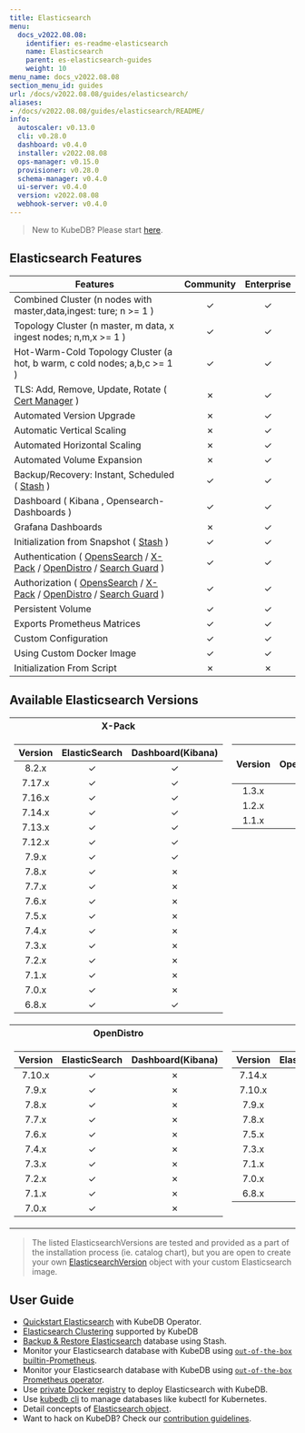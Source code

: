 ```yaml
---
title: Elasticsearch
menu:
  docs_v2022.08.08:
    identifier: es-readme-elasticsearch
    name: Elasticsearch
    parent: es-elasticsearch-guides
    weight: 10
menu_name: docs_v2022.08.08
section_menu_id: guides
url: /docs/v2022.08.08/guides/elasticsearch/
aliases:
- /docs/v2022.08.08/guides/elasticsearch/README/
info:
  autoscaler: v0.13.0
  cli: v0.28.0
  dashboard: v0.4.0
  installer: v2022.08.08
  ops-manager: v0.15.0
  provisioner: v0.28.0
  schema-manager: v0.4.0
  ui-server: v0.4.0
  version: v2022.08.08
  webhook-server: v0.4.0
---
```


> New to KubeDB? Please start [here](/docs/v2022.08.08/README).

## Elasticsearch Features

| Features                                                                                                                                                                                                                                                                        | Community     | Enterprise    |
|---------------------------------------------------------------------------------------------------------------------------------------------------------------------------------------------------------------------------------------------------------------------------------| :----------:  | :----------:  |
| Combined Cluster (n nodes with master,data,ingest: ture; n >= 1 )                                                                                                                                                                                                               |   &#10003;    |   &#10003;    |
| Topology Cluster (n master, m data, x ingest nodes; n,m,x >= 1 )                                                                                                                                                                                                                |   &#10003;    |   &#10003;    |
| Hot-Warm-Cold Topology Cluster (a hot, b warm, c cold nodes; a,b,c >= 1 )                                                                                                                                                                                                       |   &#10003;    |   &#10003;    |
| TLS: Add, Remove, Update, Rotate ( [Cert Manager](https://cert-manager.io/docs/) )                                                                                                                                                                                              |   &#10007;    |   &#10003;    |
| Automated Version Upgrade                                                                                                                                                                                                                                                       |   &#10007;    |   &#10003;    |
| Automatic Vertical Scaling                                                                                                                                                                                                                                                      |   &#10007;    |   &#10003;    |
| Automated Horizontal Scaling                                                                                                                                                                                                                                                    |   &#10007;    |   &#10003;    |
| Automated Volume Expansion                                                                                                                                                                                                                                                      |   &#10007;    |   &#10003;    |
| Backup/Recovery: Instant, Scheduled ( [Stash](https://stash.run/) )                                                                                                                                                                                                             |   &#10003;    |   &#10003;    |
| Dashboard ( Kibana , Opensearch-Dashboards )                                                                                                                                                                                                                                    |   &#10003;    |   &#10003;    |
| Grafana Dashboards                                                                                                                                                                                                                                                              |    &#10007;    |   &#10003;    |
| Initialization from Snapshot ( [Stash](https://stash.run/) )                                                                                                                                                                                                                    |   &#10003;    |   &#10003;    |
| Authentication ( [OpensSearch](https://opensearch.org/) / [X-Pack](https://www.elastic.co/guide/en/elasticsearch/reference/7.9/setup-xpack.html) / [OpenDistro](https://opendistro.github.io/for-elasticsearch-docs/) / [Search Guard](https://docs.search-guard.com/latest/) ) |   &#10003;    |   &#10003;    |
| Authorization ( [OpensSearch](https://opensearch.org/) / [X-Pack](https://www.elastic.co/guide/en/elasticsearch/reference/7.9/setup-xpack.html) / [OpenDistro](https://opendistro.github.io/for-elasticsearch-docs/) / [Search Guard](https://docs.search-guard.com/latest/) )                                          |   &#10003;    |   &#10003;    |
| Persistent Volume                                                                                                                                                                                                                                                               |   &#10003;    |   &#10003;    |
| Exports Prometheus Matrices                                                                                                                                                                                                                                                     |   &#10003;    |   &#10003;    |
| Custom Configuration                                                                                                                                                                                                                                                            |   &#10003;    |   &#10003;    |
| Using Custom Docker Image                                                                                                                                                                                                                                                       |   &#10003;    |   &#10003;    |
| Initialization From Script                                                                                                                                                                                                                                                      |   &#10007;    |   &#10007;    |

## Available Elasticsearch Versions


<table>
<tr><th>X-Pack</th><th>OpenSearch</th></tr>
<tr>
<td>

| Version | ElasticSearch | Dashboard(Kibana) |
|:-------:|:-------------:|:-----------------:|
|  8.2.x  |   &#10003;    |     &#10003;      |
| 7.17.x  |   &#10003;    |     &#10003;      |
| 7.16.x  |   &#10003;    |     &#10003;      |
| 7.14.x  |   &#10003;    |     &#10003;      |
| 7.13.x  |   &#10003;    |     &#10003;      |
| 7.12.x  |   &#10003;    |     &#10003;      |
|  7.9.x  |   &#10003;    |     &#10003;      |
|  7.8.x  |   &#10003;    |     &#10007;      |
|  7.7.x  |   &#10003;    |     &#10007;      |
|  7.6.x  |   &#10003;    |     &#10007;      |
|  7.5.x  |   &#10003;    |     &#10007;      |
|  7.4.x  |   &#10003;    |     &#10007;      |
|  7.3.x  |   &#10003;    |     &#10007;      |
|  7.2.x  |   &#10003;    |     &#10007;      |
|  7.1.x  |   &#10003;    |     &#10007;      |
|  7.0.x  |   &#10003;    |     &#10007;      |
|  6.8.x  |   &#10003;    |     &#10003;      |
</td>
<td style="vertical-align:top">

| Version | OpenSearch | Dashboard<br/>(OpenSearch-Dashboards) |
|:-------:|:----------:|:-------------------------------------:|
|  1.3.x  |  &#10003;  |               &#10003;                |
|  1.2.x  |  &#10003;  |               &#10003;                |
|  1.1.x  |  &#10003;  |               &#10003;                |
</td>
</tr>
<tr><th>OpenDistro</th><th>SearchGuard</th></tr>
<tr>
<td>

| Version | ElasticSearch | Dashboard(Kibana) |
|:-------:|:-------------:|:-----------------:|
| 7.10.x  |   &#10003;    |     &#10007;      |
|  7.9.x  |   &#10003;    |     &#10007;      |
|  7.8.x  |   &#10003;    |     &#10007;      |
|  7.7.x  |   &#10003;    |     &#10007;      |
|  7.6.x  |   &#10003;    |     &#10007;      |
|  7.4.x  |   &#10003;    |     &#10007;      |
|  7.3.x  |   &#10003;    |     &#10007;      |
|  7.2.x  |   &#10003;    |     &#10007;      |
|  7.1.x  |   &#10003;    |     &#10007;      |
|  7.0.x  |   &#10003;    |     &#10007;      |
</td>
<td style="vertical-align:top">

|  Version   | ElasticSearch | Dashboard(Kibana) |
|:----------:|:-------------:|:-----------------:|
|   7.14.x   |   &#10003;    |     &#10007;      |
|   7.10.x   |   &#10003;    |     &#10007;      |
|   7.9.x    |   &#10003;    |     &#10007;      |
|   7.8.x    |   &#10003;    |     &#10007;      |
|   7.5.x    |   &#10003;    |     &#10007;      |
|   7.3.x    |   &#10003;    |     &#10007;      |
|   7.1.x    |   &#10003;    |     &#10007;      |
|   7.0.x    |   &#10003;    |     &#10007;      |
|   6.8.x    |   &#10003;    |     &#10007;      |
</td>

</tr>

</table>



> The listed ElasticsearchVersions are tested and provided as a part of the installation process (ie. catalog chart), but you are open to create your own [ElasticsearchVersion](/docs/v2022.08.08/guides/elasticsearch/concepts/catalog/) object with your custom Elasticsearch image.

## User Guide

- [Quickstart Elasticsearch](/docs/v2022.08.08/guides/elasticsearch/quickstart/overview/) with KubeDB Operator.
- [Elasticsearch Clustering](/docs/v2022.08.08/guides/elasticsearch/clustering/combined-cluster/) supported by KubeDB
- [Backup & Restore Elasticsearch](/docs/v2022.08.08/guides/elasticsearch/backup/overview/) database using Stash.
- Monitor your Elasticsearch database with KubeDB using [`out-of-the-box` builtin-Prometheus](/docs/v2022.08.08/guides/elasticsearch/monitoring/using-builtin-prometheus).
- Monitor your Elasticsearch database with KubeDB using [`out-of-the-box` Prometheus operator](/docs/v2022.08.08/guides/elasticsearch/monitoring/using-prometheus-operator).
- Use [private Docker registry](/docs/v2022.08.08/guides/elasticsearch/private-registry/using-private-registry) to deploy Elasticsearch with KubeDB.
- Use [kubedb cli](/docs/v2022.08.08/guides/elasticsearch/cli/cli) to manage databases like kubectl for Kubernetes.
- Detail concepts of [Elasticsearch object](/docs/v2022.08.08/guides/elasticsearch/concepts/elasticsearch/).
- Want to hack on KubeDB? Check our [contribution guidelines](/docs/v2022.08.08/CONTRIBUTING).

